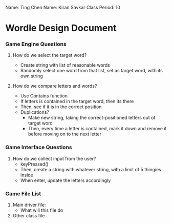 Name: Ting Chen
Name: Kiran Savkar
Class Period: 10

# Wordle Design Document

### Game Engine Questions
1. How do we select the target word?
   * Create string with list of reasonable words
   * Randomly select one word from that list, set as target word, with its own string

2. How do we compare letters and words?
   * Use Contains function
   * If letters is contained in the target word, then its there
   * Then, see if it is in the correct position
   * Duplications?
      * Make new string, taking the correct-positioned letters out of target word
      * Then, every time a letter is contained, mark it down and remove it before moving on to the next letter

### Game Interface Questions
1. How do we collect input from the user?
   * keyPressed()
   * Then, create a string with whatever string, with a limit of 5 thingies inside
   * When enter, update the letters accordingly

### Game File List
1. Main driver file:
   * What will this file do
2. Other class file
